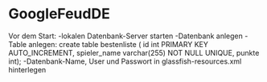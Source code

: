 # GoogleFeudDE
Vor dem Start: 
  -lokalen Datenbank-Server starten
  -Datenbank anlegen
  -Table anlegen:
    create table bestenliste ( id int PRIMARY KEY AUTO_INCREMENT, spieler_name varchar(255) NOT NULL UNIQUE, punkte int);
  -Datenbank-Name, User und Passwort in glassfish-resources.xml hinterlegen
